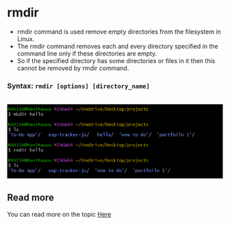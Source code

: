 # rmdir

- rmdir command is used remove empty directories from the filesystem in Linux. 
- The rmdir command removes each and every directory specified in the command line only if these directories are empty. 
- So if the specified directory has some directories or files in it then this cannot be removed by rmdir command.

### Syntax: `rmdir [options] [directory_name]`

<br />
<img src="rmdir_ss.png" alt="rmdir screenshot" />

<br />

## Read more
You can read more on the topic [Here](https://www.geeksforgeeks.org/rmdir-command-in-linux-with-examples/)